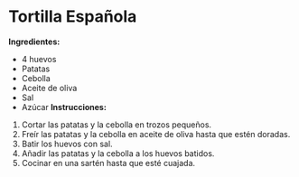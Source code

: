 # Tortilla Española
**Ingredientes:**
* 4 huevos
* Patatas
* Cebolla
* Aceite de oliva
* Sal
* Azúcar 
**Instrucciones:**
1. Cortar las patatas y la cebolla en trozos pequeños.
2. Freír las patatas y la cebolla en aceite de oliva hasta que estén doradas.
3. Batir los huevos con sal.
4. Añadir las patatas y la cebolla a los huevos batidos.
5. Cocinar en una sartén hasta que esté cuajada.
